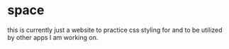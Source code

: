 # space
this is currently just a website to practice css styling for and to be utilized by other apps I am working on.

